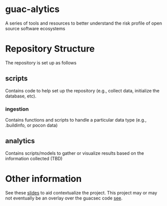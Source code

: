 # guac-alytics

A series of tools and resources to better understand the risk profile of open
source software ecosystems

# Repository Structure

The repository is set up as follows

## scripts

Contains code to help set up the repository (e.g., collect data, initialize the database, etc).

### ingestion

Contains functions and scripts to handle a particular data type (e.g., .buildinfo, or pocon data)


## analytics

Contains scripts/models to gather or visualize results based on the information collected (TBD)


# Other information

See these [slides](https://docs.google.com/presentation/d/1FKthyyVpaDAtYtiiHWIv-lM3RIYWilLE-Bn8NZQ6vEY/edit) to aid contextualize the project. This project may or may not eventually be an overlay over the guacsec code [see](https://github.com/guacsec/guac).

